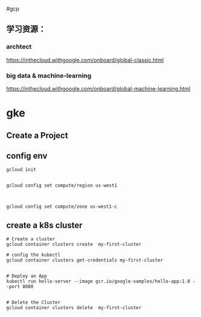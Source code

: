 



#gcp

## 学习资源：

###   archtect
https://inthecloud.withgoogle.com/onboard/global-classic.html

### big data & machine-learning
https://inthecloud.withgoogle.com/onboard/global-machine-learning.html

# gke



## Create a Project 


## config env

```
gcloud init


gcloud config set compute/region us-west1



gcloud config set compute/zone us-west1-c

```


## create a k8s cluster 


```
# Create a cluster
gcloud container clusters create  my-first-cluster

# config the kubectl
gcloud container clusters get-credentials my-first-cluster


# Deploy an App
kubectl run hello-server --image gcr.io/google-samples/hello-app:1.0 --port 8080


# Delete the Cluster
gcloud container clusters delete  my-first-cluster

```
